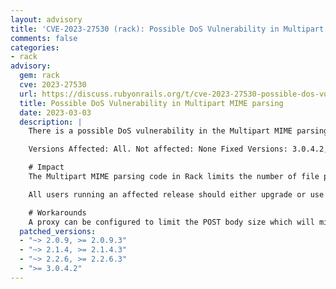 ```yaml
---
layout: advisory
title: 'CVE-2023-27530 (rack): Possible DoS Vulnerability in Multipart MIME parsing'
comments: false
categories:
- rack
advisory:
  gem: rack
  cve: 2023-27530
  url: https://discuss.rubyonrails.org/t/cve-2023-27530-possible-dos-vulnerability-in-multipart-mime-parsing/82388
  title: Possible DoS Vulnerability in Multipart MIME parsing
  date: 2023-03-03
  description: |
    There is a possible DoS vulnerability in the Multipart MIME parsing code in Rack. This vulnerability has been assigned the CVE identifier CVE-2023-27530.

    Versions Affected: All. Not affected: None Fixed Versions: 3.0.4.2, 2.2.6.3, 2.1.4.3, 2.0.9.3

    # Impact
    The Multipart MIME parsing code in Rack limits the number of file parts, but does not limit the total number of parts that can be uploaded. Carefully crafted requests can abuse this and cause multipart parsing to take longer than expected.

    All users running an affected release should either upgrade or use one of the workarounds immediately.

    # Workarounds
    A proxy can be configured to limit the POST body size which will mitigate this issue.
  patched_versions:
  - "~> 2.0.9, >= 2.0.9.3"
  - "~> 2.1.4, >= 2.1.4.3"
  - "~> 2.2.6, >= 2.2.6.3"
  - ">= 3.0.4.2"
---
```

